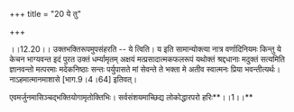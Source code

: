 +++
title = "20 ये तु"

+++
  
  
।।12.20।। उक्तभक्तिरूपमुपसंहरति -- ये त्विति। य इति सामान्योक्त्या नात्र
वर्णादिनियमः किन्तु ये केचन भाग्यवन्त इदं पुरत उक्तं धर्म्यामृतम् अक्षयं
मत्प्रसादात्मकफलरूपं यथोक्तं श्रद्दधानाः मदुक्तं सत्यमिति ज्ञानवन्तो
मत्परमाः मदेकनिष्ठाः सन्तः पर्युपासते मां सेवन्ते ते भक्ता मे अतीव
स्वात्मनः प्रिया भवन्तीत्यर्थः। नाऽहमात्मानमाशासे \[भाग.9।4।64\]
इतिवत्।  
  
एवमर्जुनमासिञ्चद्भक्तियोगामृतोक्तिभिः। सर्वसंशयमाच्छिद्य लोकोद्धारपरो
हरिः**।।1।।**
